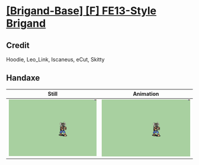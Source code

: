 # [\[Brigand-Base\] \[F\] FE13-Style Brigand](../)

## Credit

Hoodie, Leo_Link, Iscaneus, eCut, Skitty
	
## Handaxe

| Still | Animation |
| :---: | :-------: |
| ![Handaxe still](./Handaxe_000.png) | ![Handaxe animation](./Handaxe.gif) |
